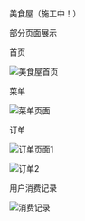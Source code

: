 美食屋（施工中！）

部分页面展示

首页

![美食屋首页](https://github.com/pangyaoxin/Project-3/assets/127674734/dffc762b-f451-40cd-a686-dda5e3f3d97b)

菜单

![菜单页面](https://github.com/pangyaoxin/Project-3/assets/127674734/b56af19f-25c3-4faa-a113-f2bca7413340)

订单

![订单页面1](https://github.com/pangyaoxin/Project-3/assets/127674734/7b857afe-446d-4a45-af8b-741f08ba07d8)

![订单2](https://github.com/pangyaoxin/Project-3/assets/127674734/733085e5-9645-43a0-8362-267e67ae4952)

用户消费记录

![消费记录](https://github.com/pangyaoxin/Project-3/assets/127674734/f356d210-4091-4e8e-90a6-2a0014548cc4)
